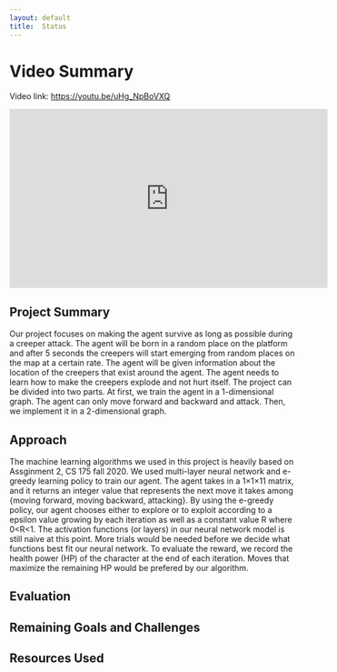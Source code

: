 ```yaml
---
layout: default
title:  Status
---
```

# Video Summary

Video link: https://youtu.be/uHg_NpBoVXQ

<iframe width="560" height="315" src="https://www.youtube.com/embed/uHg_NpBoVXQ?ecver=1" frameborder="0" allowfullscreen></iframe>

## Project Summary

Our project focuses on making the agent survive as long as possible during a creeper attack. The agent will be born in a random place on the platform and after 5 seconds the creepers will start emerging from random places on the map at a certain rate. The agent will be given information about the location of the creepers that exist around the agent. The agent needs to learn how to make the creepers explode and not hurt itself. The project can be divided into two parts. At first, we train the agent in a 1-dimensional graph. The agent can only move forward and backward and attack. Then, we implement it in a 2-dimensional graph.

## Approach

The machine learning algorithms we used in this project is heavily based on Assginment 2, CS 175 fall 2020. We used multi-layer neural network and e-greedy learning policy to train our agent. The agent takes in a 1×1×11 matrix, and it returns an integer value that represents the next move it takes among {moving forward, moving backward, attacking}. By using the e-greedy policy, our agent chooses either to explore or to exploit according to a epsilon value growing by each iteration as well as a constant value R where 0<R<1. The activation functions (or layers) in our neural network model is still naive at this point. More trials would be needed before we decide what functions best fit our neural network. To evaluate the reward, we record the health power (HP) of the character at the end of each iteration. Moves that maximize the remaining HP would be prefered by our algorithm.

## Evaluation



## Remaining Goals and Challenges



## Resources Used


